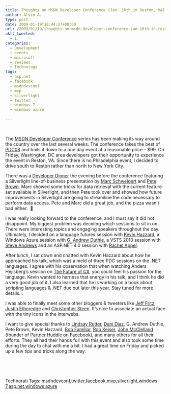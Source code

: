```yaml
---
title: Thoughts on MSDN Developer Conference (Jan. 16th in Reston, VA)
author: Alvin A.
type: post
date: 2009-01-19T16:44:37+00:00
url: /2009/01/19/thoughts-on-msdn-developer-conference-jan-16th-in-reston-va/
aktt_tweeted:
  - 1
categories:
  - Development
  - events
  - microsoft
  - reviews
  - Technology
tags:
  - asp.net
  - facebook
  - msdndevconf
  - mvp
  - silverlight
  - twitter
  - windows 7
  - windows azure

---
```

&#160;

The <a target="_blank" href="http://www.msdndevcon.com/Pages/start.aspx">MSDN Developer Conference</a> series has been making its way around the country over the last several weeks. The conference takes the best of <a target="_blank" href="http://www.microsoftpdc.com">PDC08</a> and boils it down to a one day event at a reasonable price &#8211; $99. On Friday, Washington, DC area developers got their opportunity to experience the event in Reston, VA. Since there is no Philadelphia event, I decided to drive south to Reston rather than north to New York City. 

There was a <a target="_blank" href="http://blogs.msdn.com/publicsector/archive/2009/01/06/developer-dinner-building-business-focused-applications-using-silverlight-2-and-beyond.aspx">Developer Dinner</a> the evening before the conference featuring a Silverlight line-of-business presentation by <a target="_blank" href="http://devkeydet.spaces.live.com/">Marc Schweigert</a> and <a target="_blank" href="http://community.irritatedvowel.com/blogs/pete_browns_blog/default.aspx">Pete Brown</a>. Marc showed some tricks for data retrieval with the current feature set available in Silverlight, and then Pete took over and showed how future improvements in Silverlight are going to streamline the code necessary to perform data access. Pete and Marc did a great job, and the pizza wasn’t bad either.&#160; 🙂

I was really looking forward to the conference, and I must say it did not disappoint. My biggest problem was deciding which sessions to sit in on. There were interesting topics and engaging speakers throughout the day. Ultimately, I decided on a language futures session with <a target="_blank" href="http://www.gotnet.biz/Blog/">Kevin Hazzard</a>, a Windows Azure session with <a target="_blank" href="http://blogs.msdn.com/gduthie/">G. Andrew Duthie</a>, a VSTS 2010 session with <a target="_blank" href="http://www.platinumbay.com/">Steve Andrews</a> and an ASP.NET 4.0 session with <a target="_blank" href="http://rachelappel.com/">Rachel Appel</a>.

After lunch, I sat down and chatted with Kevin Hazzard about how he approached his talk, which was a meld of three PDC sessions on the .NET languages. I agree with his observation that when watching Anders Hejlsberg’s session on <a target="_blank" href="http://channel9.msdn.com/pdc2008/TL16/">The Future of C#</a>, you could feel his passion for the language. Kevin wanted to harness that energy in his talk, and I think he did a very good job of it. I also learned that he is working on a book about scripting languages & .NET due out later this year. Stay tuned for more details…

I was able to finally meet some other bloggers & tweeters like <a target="_blank" href="http://twitter.com/csharpfritz">Jeff Fritz</a>, <a target="_blank" href="http://www.codethinked.com/">Justin Etheredge</a> and <a target="_blank" href="http://www.dotnetjunkies.com/WebLog/csteen/default.aspx">Christopher Steen</a>. It’s nice to associate an actual face with the tiny icons in the interwebs.

I want to give special thanks to <a target="_blank" href="http://blogs.msdn.com/lindsay/">Lindsay Rutter</a>, <a target="_blank" href="http://smallandmighty.net/">Dani Diaz</a>, G. Andrew Duthie, Pete Brown, Kevin Hazzard, <a target="_blank" href="http://blogs.msdn.com/bobfamiliar/">Bob Familiar</a>, <a target="_blank" href="http://row5is.spaces.live.com/blog/">Rob Keiser</a>, <a target="_blank" href="http://blogs.msdn.com/johnm/">John McClelland</a> (founder of <a target="_blank" href="http://www.facebook.com/group.php?gid=15082395245">Partner Huddle on Facebook</a>), and many others for all their efforts. They all had their hands full with this event and also took some time during the day to chat with me a bit. I had a great time on Friday and picked up a few tips and tricks along the way.

&#160;

<div style="padding-bottom: 0px; margin: 0px; padding-left: 0px; padding-right: 0px; display: inline; float: none; padding-top: 0px" id="scid:C16BAC14-9A3D-4c50-9394-FBFEF7A93539:2e3dab8a-70bc-4251-bf24-88eae8a0cf27" class="wlWriterEditableSmartContent">
  <!--dotnetkickit-->
</div>

&#160;

<div style="padding-bottom: 0px; margin: 0px; padding-left: 0px; padding-right: 0px; display: inline; float: none; padding-top: 0px" id="scid:0767317B-992E-4b12-91E0-4F059A8CECA8:c95364f2-1b17-4118-a0ef-05bed2976db7" class="wlWriterEditableSmartContent">
  Technorati Tags: <a href="http://technorati.com/tags/msdndevconf" rel="tag">msdndevconf</a>,<a href="http://technorati.com/tags/twitter" rel="tag">twitter</a>,<a href="http://technorati.com/tags/facebook" rel="tag">facebook</a>,<a href="http://technorati.com/tags/mvp" rel="tag">mvp</a>,<a href="http://technorati.com/tags/silverlight" rel="tag">silverlight</a>,<a href="http://technorati.com/tags/windows+7" rel="tag">windows 7</a>,<a href="http://technorati.com/tags/asp.net" rel="tag">asp.net</a>,<a href="http://technorati.com/tags/windows+azure" rel="tag">windows azure</a>
</div>